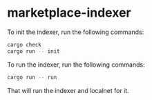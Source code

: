 # marketplace-indexer

To init the indexer, run the following commands:

```bash
cargo check
cargo run -- init
```

To run the indexer, run the following commands:

```bash
cargo run -- run
```

That will run the indexer and localnet for it.
